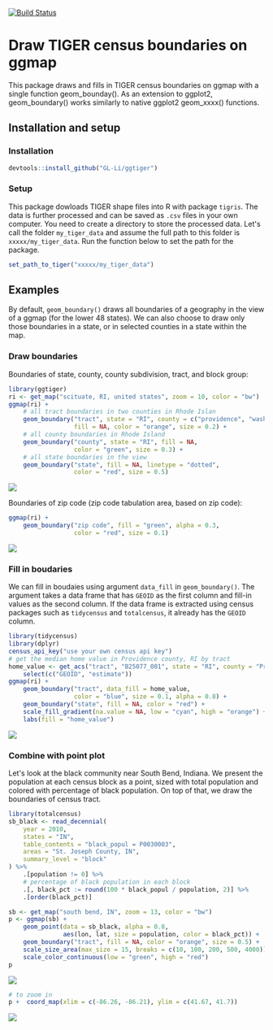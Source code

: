 [![Build Status](https://travis-ci.org/GL-Li/ggtiger.svg?branch=master)](https://travis-ci.org/GL-Li/ggtiger)

Draw TIGER census boundaries on ggmap
=====================================

This package draws and fills in TIGER census boundaries on ggmap with a single function geom\_bounday(). As an extension to ggplot2, geom\_boundary() works similarly to native ggplot2 geom\_xxxx() functions.

Installation and setup
----------------------

### Installation

``` r
devtools::install_github("GL-Li/ggtiger")
```

### Setup

This package dowloads TIGER shape files into R with package `tigris`. The data is further processed and can be saved as `.csv` files in your own computer. You need to create a directory to store the processed data. Let's call the folder `my_tiger_data` and assume the full path to this folder is `xxxxx/my_tiger_data`. Run the function below to set the path for the package.

``` r
set_path_to_tiger("xxxxx/my_tiger_data")
```

Examples
--------

By default, `geom_boundary()` draws all boundaries of a geography in the view of a ggmap (for the lower 48 states). We can also choose to draw only those boundaries in a state, or in selected counties in a state within the map.

### Draw boundaries

Boundaries of state, county, county subdivision, tract, and block group:

``` r
library(ggtiger)
ri <- get_map("scituate, RI, united states", zoom = 10, color = "bw")
ggmap(ri) +
    # all tract boundaries in two counties in Rhode Islan
    geom_boundary("tract", state = "RI", county = c("providence", "washington"),
                  fill = NA, color = "orange", size = 0.2) +
    # all county boundaries in Rhode Island
    geom_boundary("county", state = "RI", fill = NA, 
                  color = "green", size = 0.3) +
    # all state boundaries in the view
    geom_boundary("state", fill = NA, linetype = "dotted", 
                  color = "red", size = 0.5)
```

![](figures/boundaries.png)

Boundaries of zip code (zip code tabulation area, based on zip code):

``` r
ggmap(ri) +
    geom_boundary("zip code", fill = "green", alpha = 0.3, 
                  color = "red", size = 0.1)
```

![](figures/zip_code.png)

### Fill in boudaries

We can fill in boudaies using argument `data_fill` in `geom_boundary()`. The argument takes a data frame that has `GEOID` as the first column and fill-in values as the second column. If the data frame is extracted using census packages such as `tidycensus` and `totalcensus`, it already has the `GEOID` column.

``` r
library(tidycensus)
library(dplyr)
census_api_key("use your own census api key")
# get the median home value in Providence county, RI by tract
home_value <- get_acs("tract", "B25077_001", state = "RI", county = "Providence") %>%
    select(c("GEOID", "estimate"))
ggmap(ri) +
    geom_boundary("tract", data_fill = home_value, 
                  color = "blue", size = 0.1, alpha = 0.8) +
    geom_boundary("state", fill = NA, color = "red") +
    scale_fill_gradient(na.value = NA, low = "cyan", high = "orange") +
    labs(fill = "home_value")
```

![](figures/boundaries_with_fill.png)

### Combine with point plot

Let's look at the black community near South Bend, Indiana. We present the population at each census block as a point, sized with total population and colored with percentage of black population. On top of that, we draw the boundaries of census tract.

``` r
library(totalcensus)
sb_black <- read_decennial(
    year = 2010,
    states = "IN",
    table_contents = "black_popul = P0030003",
    areas = "St. Joseph County, IN",
    summary_level = "block"
) %>% 
    .[population != 0] %>%
    # percentage of black population in each block
    .[, black_pct := round(100 * black_popul / population, 2)] %>%
    .[order(black_pct)]

sb <- get_map("south bend, IN", zoom = 13, color = "bw")
p <- ggmap(sb) +
    geom_point(data = sb_black, alpha = 0.8,
               aes(lon, lat, size = population, color = black_pct)) +
    geom_boundary("tract", fill = NA, color = "orange", size = 0.5) +
    scale_size_area(max_size = 15, breaks = c(10, 100, 200, 500, 4000)) +
    scale_color_continuous(low = "green", high = "red") 
p
```

![](figures/boundaries_with_point.png)

``` r
# to zoom in
p +  coord_map(xlim = c(-86.26, -86.21), ylim = c(41.67, 41.7))
```

![](figures/boundaries_with_point_zoom.png)
